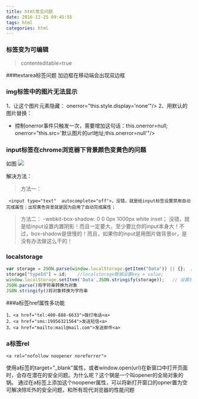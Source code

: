 ```yaml
---
title: html常见问题
date: 2016-11-25 09:45:55
tags: html
categories: html
---
```


### 标签变为可编辑
> contenteditable=true

###textarea标签问题
加边框在移动端会出现双边框

### img标签中的图片无法显示
1、让这个图片元素隐藏：
onerror="this.style.display='none'"/>
2、用默认的图片替换：
* 控制onerror事件只触发一次，需要增加这句话：this.onerror=null;
onerror="this.src='默认图片的url地址;this.onerror=null'"/>

### input标签在chrome浏览器下背景颜色变黄色的问题
如图
![](http://ota5i8p1g.bkt.clouddn.com/input.png)

解决方法：
>方法一：
```
 <input type="text"  autocomplete="off">，没错，就是给input标签设置禁用自动完成属性；出现黄色背景就是因为启用了自动完成属性；
```
>方法二：
 -webkit-box-shadow: 0 0 0px 1000px white inset；  没错，就是给input设置内置阴影！而且一定要大，至少要比你的input本身大！不过，box-shadow是很慢的！而且，如果你的input是用图片做背景or，是没有办法做这么干的！


### localstorage
```javascript
var storage = JSON.parse(window.localStorage.getItem("Data")) || {};  //从本地取localstorage数据
storage["typeId"] = id;    //localstorage数据设置key = value;
window.localStorage.setItem('Data',JSON.stringify(storage));   // 设置好的数据存到localstorage
JSON.parse()将字符串转换为对象
JSON.stringify()将对象转换为字符串
```


###a标签href属性多功能
```
1、<a href="tel:400-888-6633">拨打电话<a>
2、<a href="sms:19956321564">发送短信<a>
3、<a href="mailto:mail@mail.com">发送邮件<a>
```

### a标签rel
```
<a rel="nofollow noopener noreferrer">
```
使用a标签的target="_blank"属性，或者window.open(url)在新窗口中打开页面时，会存在潜在的安全问题。为什么呢？这个锅是一个叫opener的全局对象的锅。
通过在a标签上添加这个noopener属性，可以将新打开窗口的opner置为空
可解决除IE外的安全问题，和所有现代浏览器的性能问题